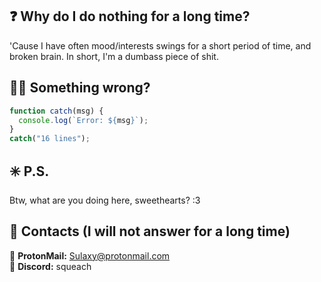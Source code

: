 ## ❓ Why do I do nothing for a long time?
'Cause I have often mood/interests swings for a short period of time, and broken brain. In short, I'm a dumbass piece of shit.

## 🧑‍🔧 Something wrong?
```javascript
function catch(msg) {
  console.log(`Error: ${msg}`);
}
catch("16 lines");
```

## ✳️ P.S.
Btw, what are you doing here, sweethearts? :3

## 🔗 Contacts (I will not answer for a long time)
🔸 **ProtonMail:** Sulaxy@protonmail.com <br>
🔸 **Discord:** squeach
